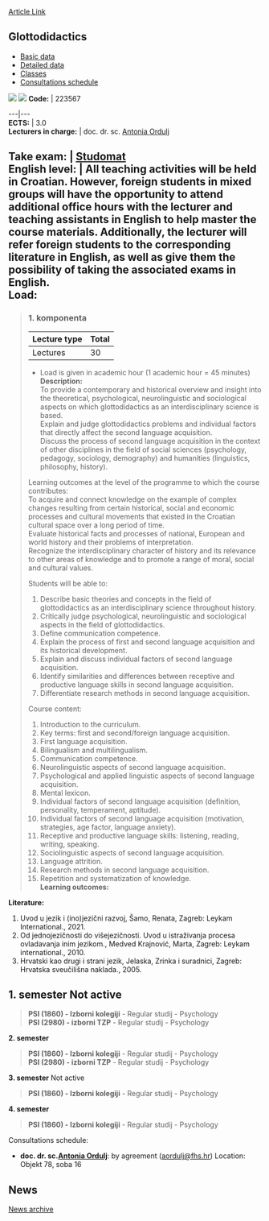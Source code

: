 [Article Link](https://www.fhs.hr/en/course/glo)

## Glottodidactics
  * [Basic data](https://www.fhs.hr/en/course/glo#v1id-523777_577442_1_0 "Basic data")
  * [Detailed data](https://www.fhs.hr/en/course/glo#v1id-523777_577442_1_1 "Detailed data")
  * [Classes](https://www.fhs.hr/en/course/glo#v1id-523777_577442_1_2 "Classes")
  * [Consultations schedule](https://www.fhs.hr/en/course/glo#v1id-523777_577442_1_3 "Consultations schedule")


[![](https://www.fhs.hr/img/flags/gif/hr.gif)](https://www.fhs.hr/predmet/glo) [![](https://www.fhs.hr/img/flags/gif/gb.gif)](https://www.fhs.hr/en/course/glo)
**Code:** |  223567  
  
---|---  
**ECTS:** |  3.0   
**Lecturers in charge:** |  doc. dr. sc. [Antonia Ordulj](https://www.fhs.hr/staff/antonia.ordulj)   
  
**Take exam:** |  [Studomat](http://www.isvu.hr/studomat)  
**English level:** |  All teaching activities will be held in Croatian. However, foreign students in mixed groups will have the opportunity to attend additional office hours with the lecturer and teaching assistants in English to help master the course materials. Additionally, the lecturer will refer foreign students to the corresponding literature in English, as well as give them the possibility of taking the associated exams in English.   
**Load:**  
---  
> ### 1. komponenta
> | Lecture type | Total  
> ---|---  
> Lectures | 30  
> * Load is given in academic hour (1 academic hour = 45 minutes)   
**Description:**  
> To provide a contemporary and historical overview and insight into the theoretical, psychological, neurolinguistic and sociological aspects on which glottodidactics as an interdisciplinary science is based.   
>  Explain and judge glottodidactics problems and individual factors that directly affect the second language acquisition.   
>  Discuss the process of second language acquisition in the context of other disciplines in the field of social sciences (psychology, pedagogy, sociology, demography) and humanities (linguistics, philosophy, history).  
>    
>  Learning outcomes at the level of the programme to which the course contributes:   
>  To acquire and connect knowledge on the example of complex changes resulting from certain historical, social and economic processes and cultural movements that existed in the Croatian cultural space over a long period of time.   
>  Evaluate historical facts and processes of national, European and world history and their problems of interpretation.   
>  Recognize the interdisciplinary character of history and its relevance to other areas of knowledge and to promote a range of moral, social and cultural values.  
>    
>  Students will be able to:  
>  1. Describe basic theories and concepts in the field of glottodidactics as an interdisciplinary science throughout history.  
>  2. Critically judge psychological, neurolinguistic and sociological aspects in the field of glottodidactics.  
>  3. Define communication competence.  
>  4. Explain the process of first and second language acquisition and its historical development.   
>  5. Explain and discuss individual factors of second language acquisition.  
>  6. Identify similarities and differences between receptive and productive language skills in second language acquisition.  
>  7. Differentiate research methods in second language acquisition.  
>    
>  Course content:   
>  1. Introduction to the curriculum.  
>  2. Key terms: first and second/foreign language acquisition.   
>  3. First language acquisition.  
>  4. Bilingualism and multilingualism.  
>  5. Communication competence.  
>  6. Neurolinguistic aspects of second language acquisition.  
>  7. Psychological and applied linguistic aspects of second language acquisition.  
>  8. Mental lexicon.  
>  9. Individual factors of second language acquisition (definition, personality, temperament, aptitude).  
>  10. Individual factors of second language acquisition (motivation, strategies, age factor, language anxiety).  
>  11. Receptive and productive language skills: listening, reading, writing, speaking.  
>  12. Sociolinguistic aspects of second language acquisition.  
>  13. Language attrition.  
>  14. Research methods in second language acquisition.  
>  15. Repetition and systematization of knowledge.  
**Learning outcomes:**  

  
**Literature:**  
  1. Uvod u jezik i (ino)jezični razvoj, Šamo, Renata, Zagreb: Leykam International., 2021. 
  2. Od jednojezičnosti do višejezičnosti. Uvod u istraživanja procesa ovladavanja inim jezikom., Medved Krajnović, Marta, Zagreb: Leykam international., 2010. 
  3. Hrvatski kao drugi i strani jezik, Jelaska, Zrinka i suradnici, Zagreb: Hrvatska sveučilišna naklada., 2005. 

  
**1. semester** Not active  
---  
> **PSI (1860) - Izborni kolegiji** - Regular studij - Psychology  
>  **PSI (2980) - izborni TZP** - Regular studij - Psychology  
>   
  
**2. semester**  
> **PSI (1860) - Izborni kolegiji** - Regular studij - Psychology  
>  **PSI (2980) - izborni TZP** - Regular studij - Psychology  
>   
  
**3. semester** Not active  
> **PSI (1860) - Izborni kolegiji** - Regular studij - Psychology  
>   
  
**4. semester**  
> **PSI (1860) - Izborni kolegiji** - Regular studij - Psychology  
>   
Consultations schedule: 
  * **doc. dr. sc.[Antonia Ordulj](https://www.fhs.hr/staff/antonia.ordulj)**: 
by agreement (aordulj@fhs.hr)
Location: Objekt 78, soba 16 


## News
[News archive](https://www.fhs.hr/en/course/glo?@=21gzf#news_121769 "News archive")
